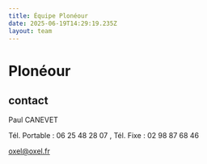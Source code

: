 ```yaml
---
title: Équipe Plonéour 
date: 2025-06-19T14:29:19.235Z
layout: team
---
```


# Plonéour 



## contact 

Paul CANEVET

Tél. Portable : 06 25 48 28 07 , Tél. Fixe : 02 98 87 68 46

oxel@oxel.fr

